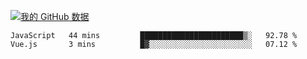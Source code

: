 [![我的 GitHub 数据](https://github-readme-stats.vercel.app/api?username=unbrain&?theme=dark)]()

<!--START_SECTION:waka-->
```text
JavaScript   44 mins         ███████████████████████▒░   92.78 % 
Vue.js       3 mins          █▓░░░░░░░░░░░░░░░░░░░░░░░   07.12 % 
```
<!--END_SECTION:waka-->
